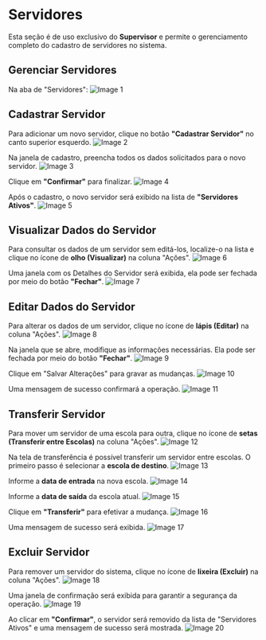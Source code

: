 # Servidores

Esta seção é de uso exclusivo do **Supervisor** e permite o gerenciamento completo do cadastro de servidores no sistema.

## Gerenciar Servidores

Na aba de "Servidores":
![Image 1](../img/supervisor/servidores/1.png)

## Cadastrar Servidor

Para adicionar um novo servidor, clique no botão **"Cadastrar Servidor"** no canto superior esquerdo.
![Image 2](../img/supervisor/servidores/2.png)

Na janela de cadastro, preencha todos os dados solicitados para o novo servidor.
![Image 3](../img/supervisor/servidores/3.png)

Clique em **"Confirmar"** para finalizar.
![Image 4](../img/supervisor/servidores/4.png)

Após o cadastro, o novo servidor será exibido na lista de **"Servidores Ativos"**. 
![Image 5](../img/supervisor/servidores/5.png)

## Visualizar Dados do Servidor

Para consultar os dados de um servidor sem editá-los, localize-o na lista e clique no ícone de **olho (Visualizar)** na coluna "Ações".
![Image 6](../img/supervisor/servidores/6.png)

Uma janela com os Detalhes do Servidor será exibida, ela pode ser fechada por meio do botão **"Fechar"**.
![Image 7](../img/supervisor/servidores/7.png)

## Editar Dados do Servidor

Para alterar os dados de um servidor, clique no ícone de **lápis (Editar)** na coluna "Ações".
![Image 8](../img/supervisor/servidores/8.png)

Na janela que se abre, modifique as informações necessárias. Ela pode ser fechada por meio do botão **"Fechar"**.
![Image 9](../img/supervisor/servidores/9.png)

Clique em "Salvar Alterações" para gravar as mudanças.
![Image 10](../img/supervisor/servidores/10.png)

Uma mensagem de sucesso confirmará a operação.
![Image 11](../img/supervisor/servidores/11.png)

## Transferir Servidor

Para mover um servidor de uma escola para outra, clique no ícone de **setas (Transferir entre Escolas)** na coluna "Ações".
![Image 12](../img/supervisor/servidores/12.png)

Na tela de transferência é possível transferir um servidor entre escolas. O primeiro passo é selecionar a **escola de destino**.
![Image 13](../img/supervisor/servidores/13.png)

Informe a **data de entrada** na nova escola.
![Image 14](../img/supervisor/servidores/14.png)

Informe a **data de saída** da escola atual.
![Image 15](../img/supervisor/servidores/15.png)

Clique em **"Transferir"** para efetivar a mudança.
![Image 16](../img/supervisor/servidores/16.png)

Uma mensagem de sucesso será exibida.
![Image 17](../img/supervisor/servidores/17.png)

## Excluir Servidor

Para remover um servidor do sistema, clique no ícone de **lixeira (Excluir)** na coluna "Ações".
![Image 18](../img/supervisor/servidores/18.png)

Uma janela de confirmação será exibida para garantir a segurança da operação.
![Image 19](../img/supervisor/servidores/19.png)

Ao clicar em **"Confirmar"**, o servidor será removido da lista de "Servidores Ativos" e uma mensagem de sucesso será mostrada.
![Image 20](../img/supervisor/servidores/20.png)